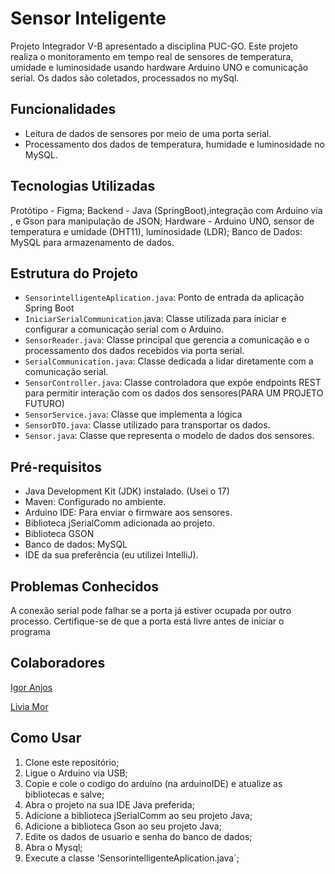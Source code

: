 # Sensor Inteligente

Projeto Integrador V-B apresentado a disciplina PUC-GO.
Este projeto realiza o monitoramento em tempo real de sensores de temperatura, umidade e luminosidade usando hardware
Arduino UNO e comunicação serial. Os dados são coletados, processados no mySql.

## Funcionalidades

* Leitura de dados de sensores por meio de uma porta serial.
* Processamento dos dados de temperatura, humidade e luminosidade no MySQL.

## Tecnologias Utilizadas

Protótipo - Figma;
Backend - Java (SpringBoot),integração com Arduino via , e Gson para manipulação de JSON;
Hardware - Arduino UNO, sensor de temperatura e umidade (DHT11), luminosidade (LDR);
Banco de Dados: MySQL para armazenamento de dados.

## Estrutura do Projeto

* `SensorintelligenteAplication.java`: Ponto de entrada da aplicação Spring Boot
* `IniciarSerialCommunication`.java: Classe utilizada para iniciar e configurar a comunicação serial com o Arduino.
* `SensorReader.java`:  Classe principal que gerencia a comunicação e o processamento dos dados recebidos via porta
  serial.
* `SerialCommunication.java`: Classe dedicada a lidar diretamente com a comunicação serial.
* `SensorController.java`: Classe controladora que expõe endpoints REST para permitir interação com os dados dos
  sensores(PARA UM PROJETO FUTURO)
* `SensorService.java`: Classe que implementa a lógica
* `SensorDTO.java`: Classe utilizado para transportar os dados.
* `Sensor.java`: Classe que representa o modelo de dados dos sensores.

## Pré-requisitos

* Java Development Kit (JDK) instalado. (Usei o 17)
* Maven: Configurado no ambiente.
* Arduino IDE: Para enviar o firmware aos sensores.
* Biblioteca jSerialComm adicionada ao projeto.
* Biblioteca GSON
* Banco de dados: MySQL
* IDE da sua preferência (eu utilizei IntelliJ).

## Problemas Conhecidos

A conexão serial pode falhar se a porta já estiver ocupada por outro processo. Certifique-se de que a porta está livre
antes de iniciar o programa

## Colaboradores

[Igor Anjos](https://github.com/IgorcAnjos)

[Livia Mor]( https://github.com/LiviaMor)

## Como Usar

1. Clone este repositório;
2. Ligue o Arduino via USB;
3. Copie e cole o codigo do arduíno (na arduinoIDE) e atualize as bibliotecas e salve;
4. Abra o projeto na sua IDE Java preferida;
5. Adicione a biblioteca jSerialComm ao seu projeto Java;
6. Adicione a biblioteca Gson ao seu projeto Java;
7. Edite os dados de usuario e senha do banco de dados;
8. Abra o Mysql;
9. Execute a classe 'SensorintelligenteAplication.java`;